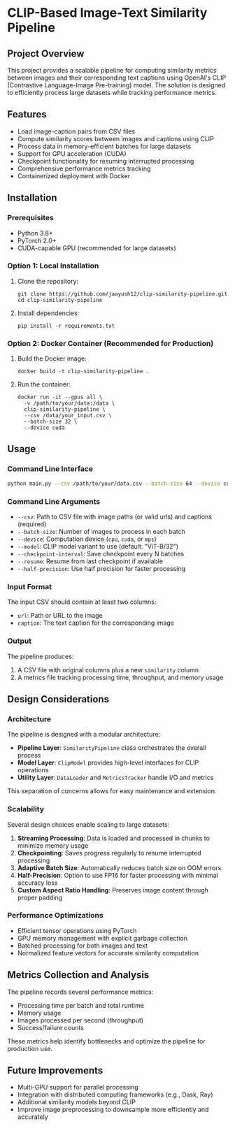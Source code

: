 # CLIP-Based Image-Text Similarity Pipeline

## Project Overview

This project provides a scalable pipeline for computing similarity metrics between images and their corresponding text captions using OpenAI's CLIP (Contrastive Language-Image Pre-training) model. The solution is designed to efficiently process large datasets while tracking performance metrics.

## Features

- Load image-caption pairs from CSV files
- Compute similarity scores between images and captions using CLIP
- Process data in memory-efficient batches for large datasets
- Support for GPU acceleration (CUDA)
- Checkpoint functionality for resuming interrupted processing
- Comprehensive performance metrics tracking
- Containerized deployment with Docker

## Installation

### Prerequisites

- Python 3.8+
- PyTorch 2.0+
- CUDA-capable GPU (recommended for large datasets)

### Option 1: Local Installation

1. Clone the repository:
   ```
   git clone https://github.com/jaayush12/clip-similarity-pipeline.git
   cd clip-similarity-pipeline
   ```

2. Install dependencies:
   ```
   pip install -r requirements.txt
   ```

### Option 2: Docker Container (Recommended for Production)

1. Build the Docker image:
   ```
   docker build -t clip-similarity-pipeline .
   ```

2. Run the container:
   ```
   docker run -it --gpus all \
     -v /path/to/your/data:/data \
     clip-similarity-pipeline \
     --csv /data/your_input.csv \
     --batch-size 32 \
     --device cuda
   ```

## Usage

### Command Line Interface
```bash
python main.py --csv /path/to/your/data.csv --batch-size 64 --device cuda
```


### Command Line Arguments

- `--csv`: Path to CSV file with image paths (or valid urls) and captions (required)
- `--batch-size`: Number of images to process in each batch 
- `--device`: Computation device (`cpu`, `cuda`, or `mps`)
- `--model`: CLIP model variant to use (default: "ViT-B/32")
- `--checkpoint-interval`: Save checkpoint every N batches
- `--resume`: Resume from last checkpoint if available
- `--half-precision`: Use half precision for faster processing

### Input Format

The input CSV should contain at least two columns:
- `url`: Path or URL to the image
- `caption`: The text caption for the corresponding image

### Output

The pipeline produces:
1. A CSV file with original columns plus a new `similarity` column
2. A metrics file tracking processing time, throughput, and memory usage

## Design Considerations

### Architecture

The pipeline is designed with a modular architecture:

- **Pipeline Layer**: `SimilarityPipeline` class orchestrates the overall process
- **Model Layer**: `ClipModel` provides high-level interfaces for CLIP operations
- **Utility Layer**: `DataLoader` and `MetricsTracker` handle I/O and metrics

This separation of concerns allows for easy maintenance and extension.

### Scalability

Several design choices enable scaling to large datasets:

1. **Streaming Processing**: Data is loaded and processed in chunks to minimize memory usage
2. **Checkpointing**: Saves progress regularly to resume interrupted processing
3. **Adaptive Batch Size**: Automatically reduces batch size on OOM errors
4. **Half-Precision**: Option to use FP16 for faster processing with minimal accuracy loss
5. **Custom Aspect Ratio Handling**: Preserves image content through proper padding

### Performance Optimizations

- Efficient tensor operations using PyTorch
- GPU memory management with explicit garbage collection
- Batched processing for both images and text
- Normalized feature vectors for accurate similarity computation

## Metrics Collection and Analysis

The pipeline records several performance metrics:

- Processing time per batch and total runtime
- Memory usage
- Images processed per second (throughput)
- Success/failure counts

These metrics help identify bottlenecks and optimize the pipeline for production use.

## Future Improvements

- Multi-GPU support for parallel processing
- Integration with distributed computing frameworks (e.g., Dask, Ray)
- Additional similarity models beyond CLIP
- Improve image preprocessing to downsample more efficiently and accurately